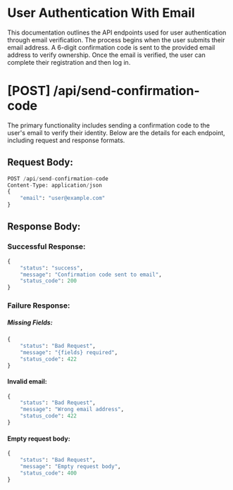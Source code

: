 # User Authentication With Email
This documentation outlines the API endpoints used for user authentication through email verification. The process begins when the user submits their email address. A 6-digit confirmation code is sent to the provided email address to verify ownership. Once the email is verified, the user can complete their registration and then log in.

# [POST] /api/send-confirmation-code
The primary functionality includes sending a confirmation code to the user's email to verify their identity. Below are the details for each endpoint, including request and response formats.
## Request Body:

```python
POST /api/send-confirmation-code
Content-Type: application/json
{
    "email": "user@example.com"
}
```

## Response Body:
### Successful Response:
```python
{
    "status": "success",
    "message": "Confirmation code sent to email",
    "status_code": 200
}
```
### Failure Response:
##### Missing Fields:
```python
{
    "status": "Bad Request",
    "message": "{fields} required",
    "status_code": 422
}
```

#### Invalid email:
```python
{
    "status": "Bad Request",
    "message": "Wrong email address",
    "status_code": 422
}
```

#### Empty request body:
```python
{
    "status": "Bad Request",
    "message": "Empty request body",
    "status_code": 400
}
```